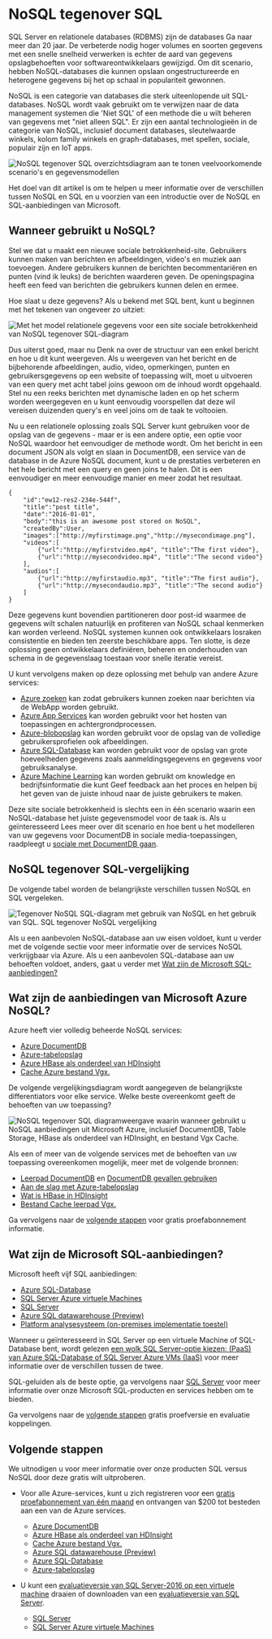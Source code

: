 <properties
    pageTitle="Wanneer gebruikt u NoSQL tegenover SQL | Microsoft Azure"
    description="Vergelijk de voordelen van het gebruik van de niet-relationele oplossingen NoSQL versus SQL-oplossingen. Informatie over of een van de services van Microsoft Azure NoSQL of SQL Server beste past bij uw scenario."
    keywords="nosql tegenover sql, wanneer gebruikt u NoSQL, sql tegenover nosql"
    services="documentdb"
    documentationCenter=""
    authors="mimig1"
    manager="jhubbard"
    editor=""/>

<tags
    ms.service="documentdb"
    ms.workload="data-services"
    ms.tgt_pltfrm="na"
    ms.devlang="dotnet"
    ms.topic="article" 
    ms.date="06/24/2016"
    ms.author="mimig"/>

# <a name="nosql-vs-sql"></a>NoSQL tegenover SQL

SQL Server en relationele databases (RDBMS) zijn de databases Ga naar meer dan 20 jaar. De verbeterde nodig hoger volumes en soorten gegevens met een snelle snelheid verwerken is echter de aard van gegevens opslagbehoeften voor softwareontwikkelaars gewijzigd. Om dit scenario, hebben NoSQL-databases die kunnen opslaan ongestructureerde en heterogene gegevens bij het op schaal in populariteit gewonnen. 

NoSQL is een categorie van databases die sterk uiteenlopende uit SQL-databases. NoSQL wordt vaak gebruikt om te verwijzen naar de data management systemen die 'Niet SQL' of een methode die u wilt beheren van gegevens met "niet alleen SQL". Er zijn een aantal technologieën in de categorie van NoSQL, inclusief document databases, sleutelwaarde winkels, kolom family winkels en graph-databases, met spellen, sociale, populair zijn en IoT apps.

![NoSQL tegenover SQL overzichtsdiagram aan te tonen veelvoorkomende scenario's en gegevensmodellen](./media/documentdb-nosql-vs-sql/nosql-vs-sql-overview.png)

Het doel van dit artikel is om te helpen u meer informatie over de verschillen tussen NoSQL en SQL en u voorzien van een introductie over de NoSQL en SQL-aanbiedingen van Microsoft.  

## <a name="when-to-use-nosql"></a>Wanneer gebruikt u NoSQL?

Stel we dat u maakt een nieuwe sociale betrokkenheid-site. Gebruikers kunnen maken van berichten en afbeeldingen, video's en muziek aan toevoegen. Andere gebruikers kunnen de berichten becommentariëren en punten (vind ik leuks) de berichten waarderen geven. De openingspagina heeft een feed van berichten die gebruikers kunnen delen en ermee. 

Hoe slaat u deze gegevens? Als u bekend met SQL bent, kunt u beginnen met het tekenen van ongeveer zo uitziet:

![Met het model relationele gegevens voor een site sociale betrokkenheid van NoSQL tegenover SQL-diagram](./media/documentdb-nosql-vs-sql/nosql-vs-sql-social.png)

Dus uiterst goed, maar nu Denk na over de structuur van een enkel bericht en hoe u dit kunt weergeven. Als u weergeven van het bericht en de bijbehorende afbeeldingen, audio, video, opmerkingen, punten en gebruikersgegevens op een website of toepassing wilt, moet u uitvoeren van een query met acht tabel joins gewoon om de inhoud wordt opgehaald. Stel nu een reeks berichten met dynamische laden en op het scherm worden weergegeven en u kunt eenvoudig voorspellen dat deze wil vereisen duizenden query's en veel joins om de taak te voltooien.

Nu u een relationele oplossing zoals SQL Server kunt gebruiken voor de opslag van de gegevens - maar er is een andere optie, een optie voor NoSQL waardoor het eenvoudiger de methode wordt. Om het bericht in een document JSON als volgt en slaan in DocumentDB, een service van de database in de Azure NoSQL document, kunt u de prestaties verbeteren en het hele bericht met een query en geen joins te halen. Dit is een eenvoudiger en meer eenvoudige manier en meer zodat het resultaat.

    {
        "id":"ew12-res2-234e-544f",
        "title":"post title",
        "date":"2016-01-01",
        "body":"this is an awesome post stored on NoSQL",
        "createdBy":User,
        "images":["http://myfirstimage.png","http://mysecondimage.png"],
        "videos":[
            {"url":"http://myfirstvideo.mp4", "title":"The first video"},
            {"url":"http://mysecondvideo.mp4", "title":"The second video"}
        ],
        "audios":[
            {"url":"http://myfirstaudio.mp3", "title":"The first audio"},
            {"url":"http://mysecondaudio.mp3", "title":"The second audio"}
        ]
    }

Deze gegevens kunt bovendien partitioneren door post-id waarmee de gegevens wilt schalen natuurlijk en profiteren van NoSQL schaal kenmerken kan worden verleend. NoSQL systemen kunnen ook ontwikkelaars losraken consistentie en bieden ten zeerste beschikbare apps.  Ten slotte, is deze oplossing geen ontwikkelaars definiëren, beheren en onderhouden van schema in de gegevenslaag toestaan voor snelle iteratie vereist.

U kunt vervolgens maken op deze oplossing met behulp van andere Azure services:

- [Azure zoeken](https://azure.microsoft.com/services/search/) kan zodat gebruikers kunnen zoeken naar berichten via de WebApp worden gebruikt.
- [Azure App Services](https://azure.microsoft.com/services/app-service/) kan worden gebruikt voor het hosten van toepassingen en achtergrondprocessen.
- [Azure-blobopslag](https://azure.microsoft.com/services/storage/) kan worden gebruikt voor de opslag van de volledige gebruikersprofielen ook afbeeldingen.
- [Azure SQL-Database](https://azure.microsoft.com/services/sql-database/) kan worden gebruikt voor de opslag van grote hoeveelheden gegevens zoals aanmeldingsgegevens en gegevens voor gebruiksanalyse.
- [Azure Machine Learning](https://azure.microsoft.com/services/machine-learning/) kan worden gebruikt om knowledge en bedrijfsinformatie die kunt Geef feedback aan het proces en helpen bij het geven van de juiste inhoud naar de juiste gebruikers te maken.

Deze site sociale betrokkenheid is slechts een in één scenario waarin een NoSQL-database het juiste gegevensmodel voor de taak is. Als u geïnteresseerd Lees meer over dit scenario en hoe bent u het modelleren van uw gegevens voor DocumentDB in sociale media-toepassingen, raadpleegt u [sociale met DocumentDB gaan](documentdb-social-media-apps.md). 

## <a name="nosql-vs-sql-comparison"></a>NoSQL tegenover SQL-vergelijking

De volgende tabel worden de belangrijkste verschillen tussen NoSQL en SQL vergeleken. 

![Tegenover NoSQL SQL-diagram met gebruik van NoSQL en het gebruik van SQL. SQL tegenover NoSQL vergelijking](./media/documentdb-nosql-vs-sql/nosql-vs-sql-comparison.png)

Als u een aanbevolen NoSQL-database aan uw eisen voldoet, kunt u verder met de volgende sectie voor meer informatie over de services NoSQL verkrijgbaar via Azure. Als u een aanbevolen SQL-database aan uw behoeften voldoet, anders, gaat u verder met [Wat zijn de Microsoft SQL-aanbiedingen?](#what-are-the-microsoft-sql-offerings)

## <a name="what-are-the-microsoft-azure-nosql-offerings"></a>Wat zijn de aanbiedingen van Microsoft Azure NoSQL?

Azure heeft vier volledig beheerde NoSQL services: 

- [Azure DocumentDB](https://azure.microsoft.com/services/documentdb/)
- [Azure-tabelopslag](https://azure.microsoft.com/services/storage/)
- [Azure HBase als onderdeel van HDInsight](https://azure.microsoft.com/services/hdinsight/)
- [Cache Azure bestand Vgx.](https://azure.microsoft.com/services/cache/)

De volgende vergelijkingsdiagram wordt aangegeven de belangrijkste differentiators voor elke service. Welke beste overeenkomt geeft de behoeften van uw toepassing? 

![NoSQL tegenover SQL diagramweergave waarin wanneer gebruikt u NoSQL aanbiedingen uit Microsoft Azure, inclusief DocumentDB, Table Storage, HBase als onderdeel van HDInsight, en bestand Vgx Cache.](./media/documentdb-nosql-vs-sql/nosql-vs-sql-documentdb-storage-hbase-hdinsight-redis-cache.png)

Als een of meer van de volgende services met de behoeften van uw toepassing overeenkomen mogelijk, meer met de volgende bronnen: 

- [Leerpad DocumentDB](https://azure.microsoft.com/documentation/learning-paths/documentdb/) en [DocumentDB gevallen gebruiken](documentdb-use-cases.md)
- [Aan de slag met Azure-tabelopslag](../storage/storage-dotnet-how-to-use-tables.md)
- [Wat is HBase in HDInsight](../hdinsight/hdinsight-hbase-overview.md)
- [Bestand Cache leerpad Vgx.](https://azure.microsoft.com/documentation/learning-paths/redis-cache/)

Ga vervolgens naar de [volgende stappen](#next-steps) voor gratis proefabonnement informatie.

## <a name="what-are-the-microsoft-sql-offerings"></a>Wat zijn de Microsoft SQL-aanbiedingen?

Microsoft heeft vijf SQL aanbiedingen: 

- [Azure SQL-Database](https://azure.microsoft.com/services/sql-database/)
- [SQL Server Azure virtuele Machines](https://azure.microsoft.com/services/virtual-machines/sql-server/)
- [SQL Server](https://www.microsoft.com/server-cloud/products/sql-server-2016/)
- [Azure SQL datawarehouse (Preview)](https://azure.microsoft.com/services/sql-data-warehouse/)
- [Platform analysesysteem (on-premises implementatie toestel)](https://www.microsoft.com/en-us/server-cloud/products/analytics-platform-system/)

Wanneer u geïnteresseerd in SQL Server op een virtuele Machine of SQL-Database bent, wordt gelezen [een wolk SQL Server-optie kiezen: (PaaS) van Azure SQL-Database of SQL Server Azure VMs (IaaS)](../sql-database/sql-database-paas-vs-sql-server-iaas.md) voor meer informatie over de verschillen tussen de twee.

SQL-geluiden als de beste optie, ga vervolgens naar [SQL Server](https://www.microsoft.com/server-cloud/products/) voor meer informatie over onze Microsoft SQL-producten en services hebben om te bieden.

Ga vervolgens naar de [volgende stappen](#next-steps) gratis proefversie en evaluatie koppelingen.

## <a name="next-steps"></a>Volgende stappen

We uitnodigen u voor meer informatie over onze producten SQL versus NoSQL door deze gratis wilt uitproberen. 

- Voor alle Azure-services, kunt u zich registreren voor een [gratis proefabonnement van één maand](https://azure.microsoft.com/pricing/free-trial/) en ontvangen van $200 tot besteden aan een van de Azure services.
    - [Azure DocumentDB](https://azure.microsoft.com/services/documentdb/)
    - [Azure HBase als onderdeel van HDInsight](https://azure.microsoft.com/services/hdinsight/)
    - [Cache Azure bestand Vgx.](https://azure.microsoft.com/services/cache/)
    - [Azure SQL datawarehouse (Preview)](https://azure.microsoft.com/services/sql-data-warehouse/)
    - [Azure SQL-Database](https://azure.microsoft.com/services/sql-database/)
    - [Azure-tabelopslag](https://azure.microsoft.com/services/storage/)

- U kunt een [evaluatieversie van SQL Server-2016 op een virtuele machine](https://azure.microsoft.com/marketplace/partners/microsoft/sqlserver2016ctp33evaluationwindowsserver2012r2/) draaien of downloaden van een [evaluatieversie van SQL Server](https://www.microsoft.com/en-us/evalcenter/evaluate-sql-server-2016).
    - [SQL Server](https://www.microsoft.com/server-cloud/products/sql-server-2016/)
    - [SQL Server Azure virtuele Machines](https://azure.microsoft.com/services/virtual-machines/sql-server/)

